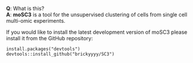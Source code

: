 
__Q__: What is this?  
__A__: __moSC3__ is a tool for the unsupervised clustering of cells from single cell multi-omic experiments.


If you would like to install the latest development version of moSC3 please install it from the GitHub repository:
```
install.packages("devtools")
devtools::install_github("brickyyyy/SC3")
```

